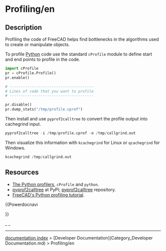 # Profiling/en
## Description

Profiling the code of FreeCAD helps find bottlenecks in the algorithms used to create or manipulate objects.

To profile [Python](Python.md) code use the standard `cProfile` module to define start and end points to profile in the code. 
```python
import cProfile
pr = cProfile.Profile()
pr.enable()

# --------------------------------------
# Lines of code that you want to profile
# --------------------------------------

pr.disable()
pr.dump_stats("/tmp/profile.cprof")
```

Then install and use `pyprof2calltree` to convert the profile output into cachegrind input. 
```python
pyprof2calltree -i /tmp/profile.cprof -o /tmp/callgrind.out
```

Then visualize this information with `kcachegrind` for Linux or `qcachegrind` for Windows. 
```python
kcachegrind /tmp/callgrind.out
```

## Resources

-   [The Python profilers](https://docs.python.org/3/library/profile.html), `cProfile` and `python`.
-   [pyprof2calltree](https://pypi.org/project/pyprof2calltree/) at PyPI; [pyprof2calltree](https://github.com/pwaller/pyprof2calltree/) repository.
-   [FreeCAD\'s Python profiling tutorial](https://forum.freecadweb.org/viewtopic.php?f=10&t=44785).


{{Powerdocnavi

}} 

_ _

---
[documentation index](../README.md) > [Developer Documentation](Category_Developer Documentation.md) > Profiling/en
